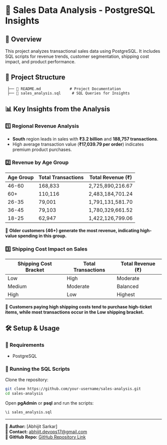 # 🛒 Sales Data Analysis - PostgreSQL Insights

## 📖 Overview
This project analyzes transactional sales data using PostgreSQL. It includes SQL scripts for revenue trends, customer segmentation, shipping cost impact, and product performance.

## 📂 Project Structure
```
 ├── 📜 README.md             # Project Documentation 
 ├── 📜 sales_analysis.sql     # SQL Queries for Insights  
```

## 📊 Key Insights from the Analysis

### 1️⃣ Regional Revenue Analysis
- **South** region leads in sales with **₹3.2 billion** and **188,757 transactions**.
- High average transaction value (**₹17,039.79 per order**) indicates premium product purchases.

### 2️⃣ Revenue by Age Group
| Age Group | Total Transactions | Total Revenue (₹) |
|-----------|--------------------|--------------------|
| 46-60     | 168,833            | 2,725,890,216.67  |
| 60+       | 110,116            | 2,483,184,701.24  |
| 26-35     | 79,001             | 1,791,131,581.70  |
| 36-45     | 79,103             | 1,780,329,661.52  |
| 18-25     | 62,947             | 1,422,126,799.06  |

📌 **Older customers (46+) generate the most revenue, indicating high-value spending in this group.**

### 3️⃣ Shipping Cost Impact on Sales
| Shipping Cost Bracket | Total Transactions | Total Revenue (₹) |
|----------------------|-------------------|-------------------|
| Low                  | High              | Moderate         |
| Medium               | Moderate          | Balanced         |
| High                 | Low               | Highest          |

📌 **Customers paying high shipping costs tend to purchase high-ticket items, while most transactions occur in the Low shipping bracket.**

## 🛠 Setup & Usage

### 📌 Requirements
- PostgreSQL 

### 📌 Running the SQL Scripts
Clone the repository:
```sh
git clone https://github.com/your-username/sales-analysis.git  
cd sales-analysis  
```

Open **pgAdmin** or **psql** and run the scripts:
```sql
\i sales_analysis.sql
```


---
📌 **Author:** [Abhijit Sarkar]  
📧 **Contact:** abhijit.devops17@gmail.com  
📍 **GitHub Repo:** [GitHub Repository Link](https://github.com/abhi1797/sales-analysis)
